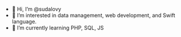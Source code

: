 - 👋 Hi, I’m @sudalovy
- 👀 I’m interested in data management, web development, and Swift language.
- 🌱 I’m currently learning PHP, SQL, JS
<!--- 💞️ I’m looking to collaborate on ...
- 📫 How to reach me ...

<!---
sudalovy/sudalovy is a ✨ special ✨ repository because its `README.md` (this file) appears on your GitHub profile.
You can click the Preview link to take a look at your changes.
--->
